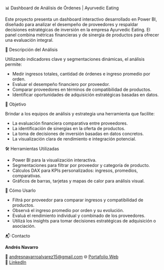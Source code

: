 📊 Dashboard de Análisis de Órdenes | Ayurvedic Eating

Este proyecto presenta un dashboard interactivo desarrollado en Power BI, diseñado para analizar el desempeño de proveedores y respaldar decisiones estratégicas de inversión en la empresa Ayurvedic Eating. El panel combina métricas financieras y de sinergia de productos para ofrecer una evaluación integral.


🧠 Descripción del Análisis

Utilizando indicadores clave y segmentaciones dinámicas, el análisis permite:

- Medir ingresos totales, cantidad de órdenes e ingreso promedio por orden.
- Evaluar el desempeño financiero por proveedor.
- Comparar proveedores en términos de compatibilidad de productos.
- Identificar oportunidades de adquisición estratégicas basadas en datos.


🎯 Objetivo

Brindar a los equipos de análisis y estrategia una herramienta que facilite:

- La evaluación financiera comparativa entre proveedores.
- La identificación de sinergias en la oferta de productos.
- La toma de decisiones de inversión basadas en datos concretos.
- La visualización clara de rendimiento e integración potencial.


🛠️ Herramientas Utilizadas

- Power BI para la visualización interactiva.
- Segmentaciones para filtrar por proveedor y categoría de producto.
- Cálculos DAX para KPIs personalizados: ingresos, promedios, comparativas.
- Gráficos de barras, tarjetas y mapas de calor para análisis visual.


🚀 Cómo Usarlo

- Filtrá por proveedor para comparar ingresos y compatibilidad de productos.
- Observá el ingreso promedio por orden y su evolución.
- Evaluá el rendimiento individual y combinado de los proveedores.
- Utilizá los insights para tomar decisiones estratégicas de adquisición o asociación.


📬 Contacto

**Andrés Navarro**  

📧 andresnavarroalvarez15@gmail.com
🌐 [Portafolio Web](https://andres-navarro-portafolio.netlify.app)  
🔗 [LinkedIn](https://www.linkedin.com/in/andr%C3%A9s-navarro77/)
